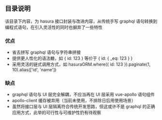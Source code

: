 ## 目录说明

该目录下内容，为 hasura 接口封装与改进内容，从传统手写 graphql 语句转换到编程式语句，在引入灵活性的同时也摒弃了一些特性

### 优点

- 省去拼写 graphql 语句与字符串拼接
- 提供更人性化的语法糖，如 { id: 123 } 等价于 { id: { _eq: 123 } }
- 采用灵活的链式调用方式，如 hasuraORM.where({ id: 123 }).paginate(1, 10).alias(['id', 'name'])

### 缺点

- graphql 语句与 UI 层完全解耦，不应当再在 UI 层采用 vue-apollo 语句组件
- apollo-client 缓存被弃用（当前未使用，不排除日后用使用场景）
- 虽然将接口层与 UI 层隔离符合传统开发思路，但这或许不是 graphql 的正确应用方式，此举的可行性与可维护性扔有待观察
